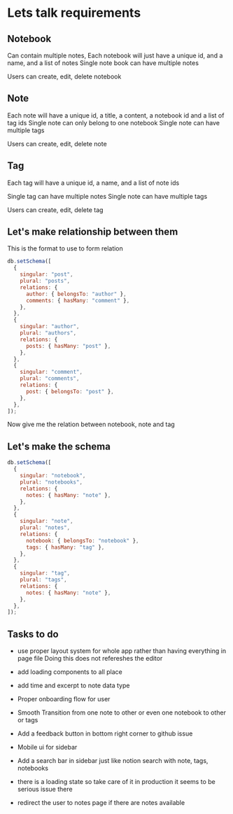 # Lets talk requirements

## Notebook

Can contain multiple notes,
Each notebook will just have a unique id, and a name, and a list of notes
Single note book can have multiple notes

Users can create, edit, delete notebook

## Note

Each note will have a unique id, a title, a content, a notebook id and a list of tag ids
Single note can only belong to one notebook
Single note can have multiple tags

Users can create, edit, delete note

## Tag

Each tag will have a unique id, a name, and a list of note ids

Single tag can have multiple notes
Single note can have multiple tags

Users can create, edit, delete tag

## Let's make relationship between them

This is the format to use to form relation

```js
db.setSchema([
  {
    singular: "post",
    plural: "posts",
    relations: {
      author: { belongsTo: "author" },
      comments: { hasMany: "comment" },
    },
  },
  {
    singular: "author",
    plural: "authors",
    relations: {
      posts: { hasMany: "post" },
    },
  },
  {
    singular: "comment",
    plural: "comments",
    relations: {
      post: { belongsTo: "post" },
    },
  },
]);
```

Now give me the relation between notebook, note and tag

## Let's make the schema

```js
db.setSchema([
  {
    singular: "notebook",
    plural: "notebooks",
    relations: {
      notes: { hasMany: "note" },
    },
  },
  {
    singular: "note",
    plural: "notes",
    relations: {
      notebook: { belongsTo: "notebook" },
      tags: { hasMany: "tag" },
    },
  },
  {
    singular: "tag",
    plural: "tags",
    relations: {
      notes: { hasMany: "note" },
    },
  },
]);
```

## Tasks to do

- use proper layout system for whole app rather than having everything in page file
  Doing this does not refereshes the editor
- add loading components to all place

- add time and excerpt to note data type

- Proper onboarding flow for user
- Smooth Transition from one note to other or even one notebook to other or tags

- Add a feedback button in bottom right corner to github issue
- Mobile ui for sidebar
- Add a search bar in sidebar just like notion search with note, tags, notebooks

- there is a loading state so take care of it in production it seems to be serious issue there

- redirect the user to notes page if there are notes available
